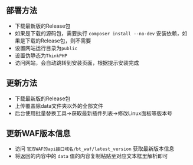 ## 部署方法

- 下载最新版的Release包
- 如果是下载的源码包，需要执行 `composer install --no-dev` 安装依赖，如果是下载的Release包，则不需要
- 设置网站运行目录为`public`
- 设置伪静态为`ThinkPHP`
- 访问网站，会自动跳转到安装页面，根据提示安装完成

## 更新方法

- 下载最新版的Release包
- 上传覆盖除data文件夹以外的全部文件
- 后台使用批量替换工具->获取最新插件列表->修改Linux面板等版本号

## 更新WAF版本信息

- 访问  `官方WAF的api接口域名/bt_waf/latest_version` 获取最新版本信息
- 将返回的内容中的 `data` 值的内容复制粘贴至对应文本框里解析即可
